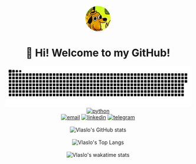 <div align="center">
    <img src="assets/logo.png" alt="logo"/>
    <br>
    <h1>👋 Hi! Welcome to my GitHub!</h1>
</div>

<div align="center">
    <img width="600" src="assets/github-snake.svg" alt="snake"/>
</div>

<div align="center">
    <a href="https://peps.python.org/pep-0020/"><img src="https://img.shields.io/badge/Python-3.6 | 3.7 | 3.8 | 3.9 | 3.10-blue?style=for-the-badge&logo=Python&logoColor=white&labelColor=303030" alt="python"/></a>
    <br>    
    <a href="mailto:vlaslo.butskyi@gmail.com"><img src="https://img.shields.io/badge/Email-303030?style=for-the-badge&logo=gmail&logoColor=white&labelColor=EA4335"  alt="email"/></a>
    <a href="https://www.linkedin.com/in/vlaslobutskyi"><img src="https://img.shields.io/badge/Linkedin-303030?style=for-the-badge&logo=linkedin&logoColor=white&labelColor=0A66C2"  alt="linkedin"/></a>
    <a href="https://t.me/vlaslo_butskyi"><img src="https://img.shields.io/badge/-Telegram-303030?style=for-the-badge&logo=telegram&labelColor=white"  alt="telegram"/></a>
</div>

<br>

<div align="center">
    <img src="https://vlaslo-butskyi-stats.vercel.app/api?username=vlaslo-butskyi&count_private=true&show_icons=true&bg_color=45,383838,000000&text_color=fbfbfb&icon_color=0A66C2&title_color=0A66C2&border_radius=0&border_color=383838" alt="Vlaslo's GitHub stats"/>
    <br><br>
    <img src="https://vlaslo-butskyi-stats.vercel.app/api/top-langs/?username=vlaslo-butskyi&layout=compact&show_icons=true&bg_color=45,383838,000000&text_color=fbfbfb&icon_color=0A66C2&title_color=0A66C2&border_radius=0&border_color=383838&hide=Go,Solidity,JavaScript&exclude_repo=github-readme-stats&custom_title=Languages%20in%20ongoing%20projects" alt="Vlaslo's Top Langs"/>
    <br><br>
    <img src="https://vlaslo-butskyi-stats.vercel.app/api/wakatime?username=vlaslo_butskyi&show_icons=true&bg_color=45,383838,000000&text_color=fbfbfb&icon_color=0A66C2&title_color=0A66C2&border_radius=0&border_color=383838&hide=requirements.txt,&layout=compact&custom_title=Where%20I%20f*ked%20up%20my%20time%20last%20night" alt="Vlaslo's wakatime stats"/>
    <br>
</div>
